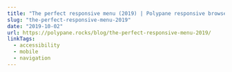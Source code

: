```yaml
---
title: "The perfect responsive menu (2019) | Polypane responsive browser"
slug: "the-perfect-responsive-menu-2019"
date: "2019-10-02"
url: https://polypane.rocks/blog/the-perfect-responsive-menu-2019/
linkTags:
  - accessibility
  - mobile
  - navigation
---
```

